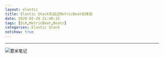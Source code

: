 ```yaml
---
layout: elastic
title: Elastic Stack实战之MetricBeat初体验
date: 2020-02-29 21:49:22
tags: [ELK,MetricBeat,Beats]
categories: Elastic Stack
notshow: true
---
```



---
![薏米笔记](https://eelve.com/upload/2019/8/eblog-b269767ff45b4e01a1c380e38898c1c0.png)
